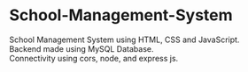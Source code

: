 # School-Management-System
School Management System using HTML, CSS and JavaScript.<br>Backend made using MySQL Database.<br>Connectivity using cors, node, and express js.

